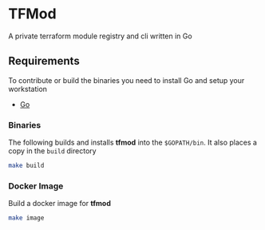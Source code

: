 # TFMod


A private terraform module registry and cli written in Go

## Requirements

To contribute or build the binaries you need to install Go and 
setup your workstation

- [Go](https://golang.org/doc/install)


### Binaries

The following builds and installs **tfmod** into the `$GOPATH/bin`. It also places a copy in the `build` directory
```bash
make build
```




### Docker Image

Build a docker image for **tfmod**
```bash
make image
```





